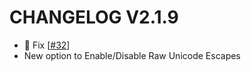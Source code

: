 # CHANGELOG V2.1.9
* 🐞 Fix [[#32](https://github.com/arnav-kr/json-formatter/issues/32)]
* New option to Enable/Disable Raw Unicode Escapes